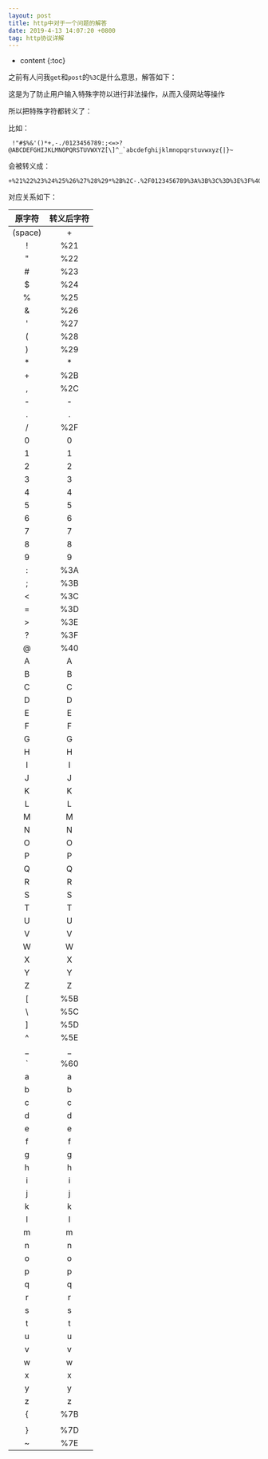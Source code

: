 ```yaml
---
layout: post
title: http中对于一个问题的解答
date: 2019-4-13 14:07:20 +0800
tag: http协议详解
---
```


* content
{:toc}

之前有人问我`get`和`post`的`%3C`是什么意思，解答如下：

这是为了防止用户输入特殊字符以进行非法操作，从而入侵网站等操作

所以把特殊字符都转义了：

比如：

```
 !"#$%&'()*+,-./0123456789:;<=>?@ABCDEFGHIJKLMNOPQRSTUVWXYZ[\]^_`abcdefghijklmnopqrstuvwxyz{|}~
```

会被转义成：

```
+%21%22%23%24%25%26%27%28%29*%2B%2C-.%2F0123456789%3A%3B%3C%3D%3E%3F%40ABCDEFGHIJKLMNOPQRSTUVWXYZ%5B%5C%5D%5E_%60abcdefghijklmnopqrstuvwxyz%7B%7C%7D%7E
```

对应关系如下：

| 原字符 | 转义后字符 |
|:------:|:----------:|
| (space) | + |
| ! | %21 |
| " | %22 |
| # | %23 |
| $ | %24 |
| % | %25 |
| & | %26 |
| ' | %27 |
| ( | %28 |
| ) | %29 |
| * | * |
| + | %2B |
| , | %2C |
| - | - |
| . | . |
| / | %2F |
| 0 | 0 |
| 1 | 1 |
| 2 | 2 |
| 3 | 3 |
| 4 | 4 |
| 5 | 5 |
| 6 | 6 |
| 7 | 7 |
| 8 | 8 |
| 9 | 9 |
| : | %3A |
| ; | %3B |
| < | %3C |
| = | %3D |
| > | %3E |
| ? | %3F |
| @ | %40 |
| A | A |
| B | B |
| C | C |
| D | D |
| E | E |
| F | F |
| G | G |
| H | H |
| I | I |
| J | J |
| K | K |
| L | L |
| M | M |
| N | N |
| O | O |
| P | P |
| Q | Q |
| R | R |
| S | S |
| T | T |
| U | U |
| V | V |
| W | W |
| X | X |
| Y | Y |
| Z | Z |
| [ | %5B |
| \ | %5C |
| ] | %5D |
| ^ | %5E |
| _ | _ |
| ` | %60 |
| a | a |
| b | b |
| c | c |
| d | d |
| e | e |
| f | f |
| g | g |
| h | h |
| i | i |
| j | j |
| k | k |
| l | l |
| m | m |
| n | n |
| o | o |
| p | p |
| q | q |
| r | r |
| s | s |
| t | t |
| u | u |
| v | v |
| w | w |
| x | x |
| y | y |
| z | z |
| { | %7B |
| | | %7C |
| } | %7D |
| ~ | %7E |